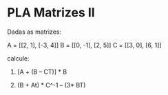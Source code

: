# PLA Matrizes II
Dadas as matrizes:

A = [[2, 1], [-3, 4]]
B = [[0, -1], [2, 5]]
C = [[3, 0], [6, 1]]

calcule:

1. [A + (B – CT)] * B
  
2. (B + At) * C^-1 – (3* BT)
